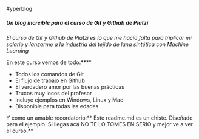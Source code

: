 #yperblog

##### Un blog increíble para el curso de Git y Github de Platzi

*El curso de Git y Github de Platzi es lo que me hacía falta para triplicar mi salario y lanzarme a la industria del tejido de lana sintética con Machine Learning*

En este curso vemos de todo:****

- Todos los comandos de Git
- El flujo de trabajo en Github
- El verdadero amor por las buenas prácticas
- Trucos muy locos del profesor
- Incluye ejemplos en Windows, Linux y Mac
- Disponible para todas las edades

Y como un amable recordatorio:** Este readme.md es un chiste. Diseñado para el ejemplo. Si llegas acá NO TE LO TOMES EN SERIO y mejor ve a ver el curso.**
